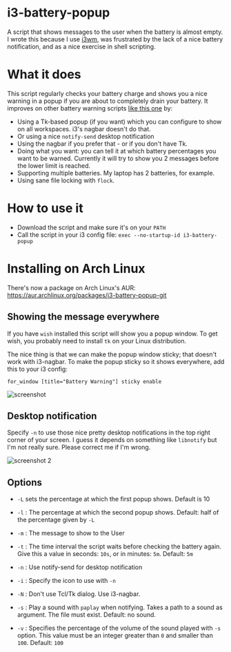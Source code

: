 # i3-battery-popup
A script that shows messages to the user when the battery is almost empty. I wrote this because I use [i3wm](http://i3wm.org/), was frustrated by the lack of a nice battery notification, and as a nice exercise in shell scripting.

# What it does
This script regularly checks your battery charge and shows you a nice warning in a popup if you are about to completely drain your battery. It improves on other battery warning scripts [like this one](https://github.com/stagnation/i3-battery-warning) by:

- Using a Tk-based popup (if you want) which you can configure to show on all workspaces. i3's nagbar doesn't do that.
- Or using a nice `notify-send` desktop notification
- Using the nagbar if you prefer that - or if you don't have Tk.
- Doing what you want: you can tell it at which battery percentages you want to be warned. Currently it will try to show you 2 messages before the lower limit is reached.
- Supporting multiple batteries. My laptop has 2 batteries, for example.
- Using sane file locking with `flock`.

# How to use it

- Download the script and make sure it's on your `PATH`
- Call the script in your i3 config file: `exec --no-startup-id i3-battery-popup`

# Installing on Arch Linux
There's now a package on Arch Linux's AUR: https://aur.archlinux.org/packages/i3-battery-popup-git

## Showing the message everywhere

If you have `wish` installed this script will show you a popup window. To get wish, you probably need to install `tk` on your Linux distribution.

The nice thing is that we can make the popup window sticky; that doesn't work with i3-nagbar. To make the popup sticky so it shows everywhere, add this to your i3 config:

`for_window [title="Battery Warning"] sticky enable`

![screenshot](screenshot.png)

## Desktop notification

Specify `-n` to use those nice pretty desktop notifications in the top right corner of your screen. I guess it depends on something like `libnotify` but I'm not really sure. Please correct me if I'm wrong.

![screenshot 2](screenshot2.png)

## Options

- `-L` sets the percentage at which the first popup shows. Default is 10
- `-l` : The percentage at which the second popup shows. Default: half of the percentage given by `-L`

- `-m` : The message to show to the User

- `-t` : The time interval the script waits before checking the battery again.
      Give this a value in seconds: `10s`, or in minutes: `5m`.
      Default: `5m`

- `-n` : Use notify-send for desktop notification

- `-i` : Specify the icon to use with `-n`

- `-N` : Don't use Tcl/Tk dialog. Use i3-nagbar.

- `-s` : Play a sound with `paplay` when notifying.
      Takes a path to a sound as argument. The file must exist.
      Default: no sound.
      
- `-v` : Specifies the percentage of the volume of the sound played with `-s` option.
      This value must be an integer greater than `0` and smaller than `100`.
      Default: `100`
